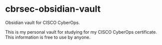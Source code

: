 # cbrsec-obsidian-vault
Obsidian vault for CISCO CyberOps.

This is my personal vault for studying for my CISCO CyberOps certificate. This information is free to use by anyone.
